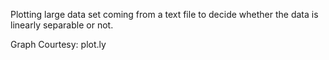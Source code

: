 Plotting large data set coming from a text file to decide whether the data is linearly separable or not.

Graph Courtesy: plot.ly